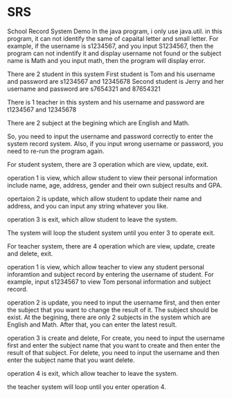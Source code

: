 # SRS
School Record System Demo
In the java program, i only use java.util.
in this program, it can not identify the same of capaital letter and small letter. For example, if the username is s1234567, and you input S1234567, then the program can not indentify it and display username not found or the subject name is Math and you input math, then the program will display error.

There are 2 student in this system
First student is Tom and his username and password are s1234567 and 12345678
Second student is Jerry and her username and password are s7654321 and 87654321

There is 1 teacher in this system and his username and password are t1234567 and 12345678

There are 2 subject at the begining which are English and Math.

So, you need to input the username and password correctly to enter the system record system.
Also, if you input wrong username or password, you need to re-run the program again.

For student system, there are 3 operation which are view, update, exit.

operation 1 is view, which allow student to view their personal information include name, age, address, gender and their own subject results and GPA.

opertaion 2 is update, which allow student to update their name and address, and you can input any string whatever you like.

operation 3 is exit, which allow student to leave the system.

The system will loop the student system until you enter 3 to operate exit.

For teacher system, there are 4 operation which are view, update, create and delete, exit.

operation 1 is view, which allow teacher to view any student personal inforamtion and subject record by entering the username of student. For example, input s1234567 to view Tom personal information and subject record.

operation 2 is update, you need to input the username first, and then enter the subject that you want to change the result of it. The subject should be exist. At the begining, there are only 2 subjects in the system which are English and Math. After that, you can enter the latest result.

operation 3 is create and delete, For create, you need to input the username first and enter the subject name that you want to create and then enter the result of that subject. For delete, you need to input the username and then enter the subject name that you want delete.

operation 4 is exit, which allow teacher to leave the system.

the teacher system will loop until you enter operation 4.
